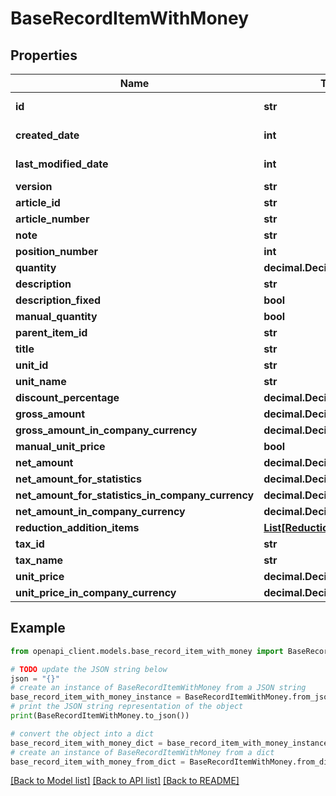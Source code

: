 # BaseRecordItemWithMoney


## Properties

Name | Type | Description | Notes
------------ | ------------- | ------------- | -------------
**id** | **str** |  | [optional] [readonly] 
**created_date** | **int** |  | [optional] [readonly] 
**last_modified_date** | **int** |  | [optional] [readonly] 
**version** | **str** |  | [optional] 
**article_id** | **str** |  | [optional] 
**article_number** | **str** |  | [optional] 
**note** | **str** |  | [optional] 
**position_number** | **int** |  | [optional] 
**quantity** | **decimal.Decimal** |  | [optional] 
**description** | **str** |  | [optional] 
**description_fixed** | **bool** |  | [optional] 
**manual_quantity** | **bool** |  | [optional] 
**parent_item_id** | **str** |  | [optional] 
**title** | **str** |  | [optional] 
**unit_id** | **str** |  | [optional] 
**unit_name** | **str** |  | [optional] 
**discount_percentage** | **decimal.Decimal** |  | [optional] 
**gross_amount** | **decimal.Decimal** |  | [optional] 
**gross_amount_in_company_currency** | **decimal.Decimal** |  | [optional] 
**manual_unit_price** | **bool** |  | [optional] 
**net_amount** | **decimal.Decimal** |  | [optional] 
**net_amount_for_statistics** | **decimal.Decimal** |  | [optional] 
**net_amount_for_statistics_in_company_currency** | **decimal.Decimal** |  | [optional] 
**net_amount_in_company_currency** | **decimal.Decimal** |  | [optional] 
**reduction_addition_items** | [**List[ReductionAdditionItem]**](ReductionAdditionItem.md) |  | [optional] 
**tax_id** | **str** |  | [optional] 
**tax_name** | **str** |  | [optional] 
**unit_price** | **decimal.Decimal** |  | [optional] 
**unit_price_in_company_currency** | **decimal.Decimal** |  | [optional] 

## Example

```python
from openapi_client.models.base_record_item_with_money import BaseRecordItemWithMoney

# TODO update the JSON string below
json = "{}"
# create an instance of BaseRecordItemWithMoney from a JSON string
base_record_item_with_money_instance = BaseRecordItemWithMoney.from_json(json)
# print the JSON string representation of the object
print(BaseRecordItemWithMoney.to_json())

# convert the object into a dict
base_record_item_with_money_dict = base_record_item_with_money_instance.to_dict()
# create an instance of BaseRecordItemWithMoney from a dict
base_record_item_with_money_from_dict = BaseRecordItemWithMoney.from_dict(base_record_item_with_money_dict)
```
[[Back to Model list]](../README.md#documentation-for-models) [[Back to API list]](../README.md#documentation-for-api-endpoints) [[Back to README]](../README.md)


